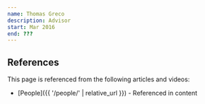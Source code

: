 ```yaml
---
name: Thomas Greco
description: Advisor
start: Mar 2016
end: ???
---
```


## References

This page is referenced from the following articles and videos:

- [People]({{ '/people/' | relative_url }}) - Referenced in content